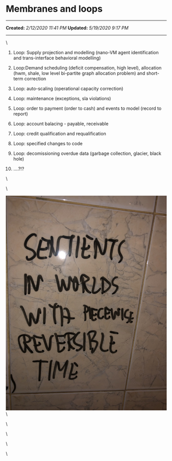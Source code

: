 Membranes and loops
===================

  -------------- ----------------------
  **Created:**   *2/12/2020 11:41 PM*
  **Updated:**   *5/19/2020 9:17 PM*
  -------------- ----------------------

\

1.  Loop: Supply projection and modelling (nano-VM agent identification
    and trans-interface behavioral modelling)

2.  Loop:Demand scheduling (deficit compensation, high level),
    allocation (hwm, shale, low level bi-partite graph allocation
    problem) and short-term correction

3.  Loop: auto-scaling (operational capacity correction)

4.  Loop: maintenance (exceptions, sla violations)

5.  Loop: order to payment (order to cash) and events to model (record
    to report)

6.  Loop: account balacing - payable, receivable

7.  Loop: credit qualification and requalification

8.  Loop: specified changes to code

9.  Loop: decomissioning overdue data (garbage collection, glacier,
    black hole)

10. \....?!?

\

\

![](Membranes%20and%20loops_files/Image%2020200216%20053904.jpg "Attachment")\

\

\

\

\

 
